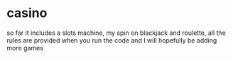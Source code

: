 # casino
so far it includes a slots machine, my spin on blackjack and roulette, all the rules are provided when you run the code and I will hopefully be adding more games
